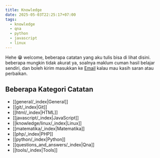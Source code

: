 ```yaml
---
title: Knowledge
date: 2025-05-03T22:25:17+07:00
tags:
  - knowledge
  - qna
  - python
  - javascript
  - linux
---
```


Hehe 😁 welcome, beberapa catatan yang aku tulis bisa di lihat disini. beberapa mungkin tidak akurat ya, soalnya maklum cuman hasil belajar sendiri, dan boleh kirim masukkan ke [Email](mailto:masputrawae.official@gmail.com) kalau mau kasih saran atau perbaikan.

## Beberapa Kategori Catatan
- [[general/_index|General]]
- [[git/_index|Git]]
- [[html/_index|HTML]]
- [[javascript/_index|JavaScript]]
- [[knowledge/linux/_index|Linux]]
- [[matematika/_index|Matematika]]
- [[php/_index|PHP]]
- [[python/_index|Python]]
- [[questions_and_answers/_index|Qna]]
- [[tools/_index|Tools]]